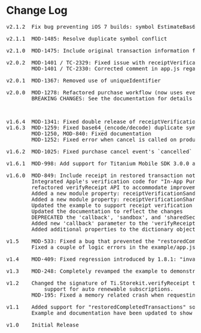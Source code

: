# Change Log
<pre>
v2.1.2	Fix bug preventing iOS 7 builds: symbol EstimateBas64DecodedDataSize not found for armv7.

v2.1.1  MOD-1485: Resolve duplicate symbol conflict 

v2.1.0  MOD-1475: Include original transaction information for restored transactions

v2.0.2  MOD-1401 / TC-2329: Fixed issue with receiptVerificationSandbox always being true if set
        MOD-1401 / TC-2330: Corrected comment in app.js regarding live vs. sandbox usage

v2.0.1  MOD-1367: Removed use of uniqueIdentifier

v2.0.0  MOD-1278: Refactored purchase workflow (now uses event) to handle case where purchases are completed after app has been pushed to the background.
        BREAKING CHANGES: See the documentation for details</p>

v1.6.4  MOD-1341: Fixed double release of receiptVerificationSharedSecret in module dealloc method
v1.6.3  MOD-1259: Fixed base64_(encode/decode) duplicate symbol error when running with certain other modules
        MOD-1250, MOD-840: Fixed documentation
        MOD-1252: Fixed error when cancel is called on product request 
	
v1.6.2  MOD-1025: Fixed purchase cancel event's `cancelled` property

v1.6.1	MOD-998: Add support for Titanium Mobile SDK 3.0.0 and higher.

v1.6.0  MOD-849: Include receipt in restored transaction notification
        Integrated Apple's verification code for "In-App Purchase Receipt Validation on iOS" and
        refactored verifyReceipt API to accommodate improvements.
        Added a new module property: receiptVerificationSandbox (used by the 'verifyReceipt' method)
        Added a new module property: receiptVerificationSharedSecret (used by the 'verifyReceipt' method)
        Updated the example to support receipt verification (new switch on the UI and new code on the callback method to call 'verifyReceipt' for each transaction)
        Updated the documentation to reflect the changes
        DEPRECATED the 'callback', 'sandbox', and 'sharedSecret' properties of the dictionary object passed to the 'verifyReceipt' method
        Added new 'callback' parameter to the 'verifyReceipt' method
        Added additional properties to the dictionary object returned for purchased and restored transactions for consistency and use in passing to 'verifyReceipt'

v1.5	MOD-533: Fixed a bug that prevented the "restoredCompletedTransactions" event from firing.
		Fixed a couple of logic errors in the example/app.js (namely, using identifier instead of productIdentifier when restoring transactions).

v1.4	MOD-409: Fixed regression introduced by 1.8.1: "invalid" will no longer be present when empty.

v1.3	MOD-248: Completely revamped the example to demonstrate how to setup and use the module.

v1.2	Changed the signature of Ti.Storekit.verifyReceipt to allow you to pass in a sharedSecret string, thus adding
			support for auto renewable subscriptions.
		MOD-195: Fixed a memory related crash when requesting products.

v1.1    Added support for "restoredCompletedTransactions" so that past purchases can be restored for the user.
        Example and documentation have been updated to show how to use this new method.

v1.0    Initial Release

